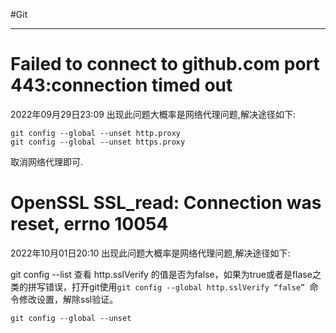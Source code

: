 #Git 

---
# Failed to connect to github.com port 443:connection timed out
2022年09月29日23:09
出现此问题大概率是网络代理问题,解决途径如下:

```shell
git config --global --unset http.proxy
git config --global --unset https.proxy
```

取消网络代理即可.

# OpenSSL SSL_read: Connection was reset, errno 10054
2022年10月01日20:10
出现此问题大概率是网络代理问题,解决途径如下:

git config --list 查看 http.sslVerify 的值是否为false，如果为true或者是flase之类的拼写错误，打开git使用`git config --global http.sslVerify “false” `命令修改设置，解除ssl验证。

```shell
git config --global --unset
```